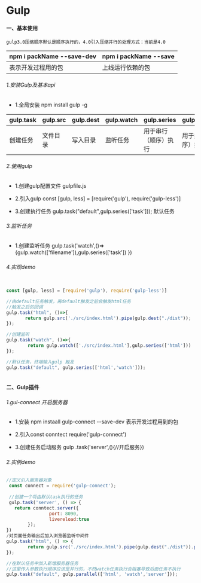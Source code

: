 # Gulp
  
#### 一、基本使用

    gulp3.0压缩顺序默认是顺序执行的，4.0引入压缩并行的处理方式：当前是4.0
    
|npm i packName --save-dev|npm i packName --save|
|-|-|
|表示开发过程用的包|上线运行依赖的包|
    
###### 1.安装Gulp及基本api

   - 1.全局安装 npm install gulp -g
   
|gulp.task|gulp.src|gulp.dest|gulp.watch|gulp.series|gulp.parallel|
|-|-|-|-|-|-|
|创建任务|文件目录|写入目录|监听任务|用于串行（顺序）执行|用于并行（顺序）执行|
  
###### 2.使用gulp

   - 1.创建gulp配置文件 gulpfile.js
   
   - 2.引入gulp  const [gulp, less] = [require('gulp'), require('gulp-less')]
   
   - 3.创建执行任务 gulp.task("default",gulp.series(['task'])); 默认任务

###### 3.监听任务
    
   - 1.创建监听任务 gulp.task('watch',()=>{gulp.watch(['filename']),gulp.series(['task']) })
    
###### 4.实现demo
```.js
 
const [gulp, less] = [require('gulp'), require('gulp-less')]

//由default任务触发，再default触发之前会触发html任务
//触发之后的回调
gulp.task("html", ()=>{
       return gulp.src('./src/index.html').pipe(gulp.dest("./dist"));
});

//创建监听
gulp.task("watch", ()=>{
        return gulp.watch(['./src/index.html'],gulp.series(['html']))    
});

//默认任务，终端输入gulp 触发
gulp.task("default", gulp.series(['html','watch']));
 
```

#### 二、Gulp插件

###### 1.gul-connect 开启服务器

  - 1.安装 npm instaall gulp-connect --save-dev 表示开发过程用到的包
  
  - 2.引入const conntect require('gulp-connect')
  
  - 3.创建任务启动服务 gulp .task('server',(){//开启服务})
  
###### 2.实例demo

```.js
//定义引入服务器对象
 const connect = require('gulp-connect');
 
 //创建一个将由默认task执行的任务
 gulp.task('server', () => {
   return conntect.server({
                port: 8090,
                livereload:true
        });
})
/对页面任务输出后加入浏览器监听中间件
gulp.task("html", () => {
        return gulp.src('./src/index.html').pipe(gulp.dest("./dist")).pipe(conntect.reload());
});

//在默认任务中加入新增服务器任务
//这里传入参数执行顺序应该是并行的，不然watch任务执行会阻塞导致后面任务不执行
gulp.task("default", gulp.parallel(['html', 'watch','server']));
```
          
